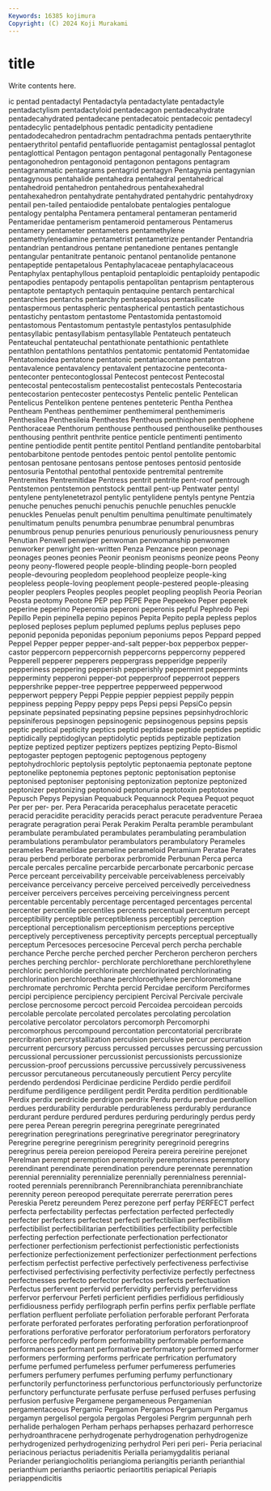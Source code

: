 ```yaml
---
Keywords: 16385 kojimura
Copyright: (C) 2024 Koji Murakami
---
```


# title

Write contents here.



ic pentad pentadactyl Pentadactyla pentadactylate
pentadactyle pentadactylism pentadactyloid pentadecagon pentadecahydrate pentadecahydrated pentadecane pentadecatoic pentadecoic pentadecyl
pentadecylic pentadelphous pentadic pentadicity pentadiene pentadodecahedron pentadrachm pentadrachma pentads pentaerythrite
pentaerythritol pentafid pentafluoride pentagamist pentaglossal pentaglot pentaglottical Pentagon pentagon pentagonal
pentagonally Pentagonese pentagonohedron pentagonoid pentagonon pentagons pentagram pentagrammatic pentagrams pentagrid
pentagyn Pentagynia pentagynian pentagynous pentahalide pentahedra pentahedral pentahedrical pentahedroid pentahedron
pentahedrous pentahexahedral pentahexahedron pentahydrate pentahydrated pentahydric pentahydroxy pentail pen-tailed pentaiodide
pentalobate pentalogies pentalogue pentalogy pentalpha Pentamera pentameral pentameran pentamerid Pentameridae
pentamerism pentameroid pentamerous Pentamerus pentamery pentameter pentameters pentamethylene pentamethylenediamine pentametrist
pentametrize pentander Pentandria pentandrian pentandrous pentane pentanedione pentanes pentangle pentangular
pentanitrate pentanoic pentanol pentanolide pentanone pentapeptide pentapetalous Pentaphylacaceae pentaphylacaceous Pentaphylax
pentaphyllous pentaploid pentaploidic pentaploidy pentapodic pentapodies pentapody pentapolis pentapolitan pentaprism
pentapterous pentaptote pentaptych pentaquin pentaquine pentarch pentarchical pentarchies pentarchs pentarchy
pentasepalous pentasilicate pentaspermous pentaspheric pentaspherical pentastich pentastichous pentastichy pentastom pentastome
Pentastomida pentastomoid pentastomous Pentastomum pentastyle pentastylos pentasulphide pentasyllabic pentasyllabism pentasyllable
Pentateuch pentateuch Pentateuchal pentateuchal pentathionate pentathionic pentathlete pentathlon pentathlons pentathlos
pentatomic pentatomid Pentatomidae Pentatomoidea pentatone pentatonic pentatriacontane pentatron pentavalence pentavalency
pentavalent pentazocine penteconta- penteconter pentecontoglossal Pentecost pentecost Pentecostal pentecostal pentecostalism
pentecostalist pentecostals Pentecostaria pentecostarion pentecoster pentecostys Pentelic pentelic Pentelican Pentelicus
Pentelikon pentene pentenes penteteric Pentha Penthea Pentheam Pentheas penthemimer penthemimeral
penthemimeris Penthesilea Penthesileia Penthestes Pentheus penthiophen penthiophene Penthoraceae Penthorum penthouse
penthoused penthouselike penthouses penthousing penthrit penthrite pentice penticle pentimenti pentimento
pentine pentiodide pentit pentite pentitol Pentland pentlandite pentobarbital pentobarbitone pentode
pentodes pentoic pentol pentolite pentomic pentosan pentosane pentosans pentose pentoses
pentosid pentoside pentosuria Pentothal pentothal pentoxide pentremital pentremite Pentremites Pentremitidae
Pentress pentrit pentrite pent-roof pentrough Pentstemon pentstemon pentstock penttail pent-up
Pentwater pentyl pentylene pentylenetetrazol pentylic pentylidene pentyls pentyne Pentzia penuche
penuches penuchi penuchis penuchle penuchles penuckle penuckles Penuelas penult penultim
penultima penultimate penultimately penultimatum penults penumbra penumbrae penumbral penumbras penumbrous
penup penuries penurious penuriously penuriousness penury Penutian Penwell penwiper penwoman
penwomanship penwomen penworker penwright pen-written Penza Penzance peon peonage peonages
peones peonies Peonir peonism peonisms peonize peons Peony peony peony-flowered
people people-blinding people-born peopled people-devouring peopledom peoplehood peopleize people-king peopleless
people-loving peoplement people-pestered people-pleasing peopler peoplers Peoples peoples peoplet peopling
peoplish Peoria Peorian Peosta peotomy Peotone PEP pep PEPE Pepe
Pepeekeo Peper peperek peperine peperino Peperomia peperoni peperonis pepful Pephredo
Pepi Pepillo Pepin pepinella pepino pepinos Pepita Pepito pepla pepless
peplos peplosed peploses peplum peplumed peplums peplus pepluses pepo peponid
peponida peponidas peponium peponiums pepos Peppard pepped Peppel Pepper pepper
pepper-and-salt pepper-box pepperbox pepper-castor peppercorn peppercornish peppercorns peppercorny peppered Pepperell
pepperer pepperers peppergrass pepperidge pepperily pepperiness peppering pepperish pepperishly peppermint
peppermints pepperminty pepperoni pepper-pot pepperproof pepperroot peppers peppershrike pepper-tree peppertree
pepperweed pepperwood pepperwort peppery Peppi Peppie peppier peppiest peppily peppin
peppiness pepping Peppy peppy peps Pepsi pepsi PepsiCo pepsin pepsinate
pepsinated pepsinating pepsine pepsines pepsinhydrochloric pepsiniferous pepsinogen pepsinogenic pepsinogenous pepsins
pepsis peptic peptical pepticity peptics peptid peptidase peptide peptides peptidic
peptidically peptidoglycan peptidolytic peptids peptizable peptization peptize peptized peptizer peptizers
peptizes peptizing Pepto-Bismol peptogaster peptogen peptogenic peptogenous peptogeny peptohydrochloric peptolysis
peptolytic peptonaemia peptonate peptone peptonelike peptonemia peptones peptonic peptonisation peptonise
peptonised peptoniser peptonising peptonization peptonize peptonized peptonizer peptonizing peptonoid peptonuria
peptotoxin peptotoxine Pepusch Pepys Pepysian Pequabuck Pequannock Pequea Pequot pequot
Per per per- per. Pera Peracarida peracephalus peracetate peracetic peracid
peracidite peracidity peracids peract peracute peradventure Peraea peragrate peragration perai
Perak Perakim Peralta peramble perambulant perambulate perambulated perambulates perambulating perambulation
perambulations perambulator perambulators perambulatory Perameles perameles Peramelidae perameline perameloid Peramium
Peratae Perates perau perbend perborate perborax perbromide Perbunan Perca perca
percale percales percaline percarbide percarbonate percarbonic percase Perce perceant perceivability
perceivable perceivableness perceivably perceivance perceivancy perceive perceived perceivedly perceivedness perceiver
perceivers perceives perceiving perceivingness percent percentable percentably percentage percentaged percentages
percental percenter percentile percentiles percents percentual percentum percept perceptibility perceptible
perceptibleness perceptibly perception perceptional perceptionalism perceptionism perceptions perceptive perceptively perceptiveness
perceptivity percepts perceptual perceptually perceptum Percesoces percesocine Perceval perch percha
perchable perchance Perche perche perched percher Percheron percheron perchers perches
perching perchlor- perchlorate perchlorethane perchlorethylene perchloric perchloride perchlorinate perchlorinated perchlorinating
perchlorination perchloroethane perchloroethylene perchloromethane perchromate perchromic Perchta percid Percidae perciform
Perciformes percipi percipience percipiency percipient Percival Percivale percivale perclose percnosome
percoct percoid Percoidea percoidean percoids percolable percolate percolated percolates percolating
percolation percolative percolator percolators percomorph Percomorphi percomorphous percompound percontation percontatorial
percribrate percribration percrystallization perculsion perculsive percur percurration percurrent percursory percuss
percussed percusses percussing percussion percussional percussioner percussionist percussionists percussionize percussion-proof
percussions percussive percussively percussiveness percussor percutaneous percutaneously percutient Percy percylite
perdendo perdendosi Perdicinae perdicine Perdido perdie perdifoil perdifume perdiligence perdiligent
perdit Perdita perdition perditionable Perdix perdix perdricide perdrigon perdrix Perdu
perdu perdue perduellion perdues perdurability perdurable perdurableness perdurably perdurance perdurant
perdure perdured perdures perduring perduringly perdus perdy pere perea Perean
peregrin peregrina peregrinate peregrinated peregrination peregrinations peregrinative peregrinator peregrinatory Peregrine
peregrine peregrinism peregrinity peregrinoid peregrins peregrinus pereia pereion pereiopod Pereira
pereira pereirine perejonet Perelman perempt peremption peremptorily peremptoriness peremptory perendinant
perendinate perendination perendure perennate perennation perennial perenniality perennialize perennially perennialness
perennial-rooted perennials perennibranch Perennibranchiata perennibranchiate perennity pereon pereopod perequitate pererrate
pererration peres Pereskia Peretz pereundem Perez perezone perf perfay PERFECT
perfect perfecta perfectability perfectas perfectation perfected perfectedly perfecter perfecters perfectest
perfecti perfectibilian perfectibilism perfectibilist perfectibilitarian perfectibilities perfectibility perfectible perfecting perfection
perfectionate perfectionation perfectionator perfectioner perfectionism perfectionist perfectionistic perfectionists perfectionize perfectionizement
perfectionizer perfectionment perfections perfectism perfectist perfective perfectively perfectiveness perfectivise perfectivised
perfectivising perfectivity perfectivize perfectly perfectness perfectnesses perfecto perfector perfectos perfects
perfectuation Perfectus perfervent perfervid perfervidity perfervidly perfervidness perfervor perfervour Perfeti
perficient perfidies perfidious perfidiously perfidiousness perfidy perfilograph perfin perfins perfix
perflable perflate perflation perfluent perfoliate perfoliation perforable perforant Perforata perforate
perforated perforates perforating perforation perforationproof perforations perforative perforator perforatorium perforators
perforatory perforce perforcedly perform performability performable performance performances performant performative
performatory performed performer performers performing performs perfricate perfrication perfumatory perfume
perfumed perfumeless perfumer perfumeress perfumeries perfumers perfumery perfumes perfuming perfumy
perfunctionary perfunctorily perfunctoriness perfunctorious perfunctoriously perfunctorize perfunctory perfuncturate perfusate perfuse
perfused perfuses perfusing perfusion perfusive Pergamene pergameneous Pergamenian pergamentaceous Pergamic
Pergamon Pergamos Pergamum Pergamus pergamyn pergelisol pergola pergolas Pergolesi Pergrim
pergunnah perh perhalide perhalogen Perham perhaps perhapses perhazard perhorresce perhydroanthracene
perhydrogenate perhydrogenation perhydrogenize perhydrogenized perhydrogenizing perhydrol Peri peri peri- Peria
periacinal periacinous periactus periadenitis Perialla periamygdalitis perianal Periander periangiocholitis periangioma
periangitis perianth perianthial perianthium perianths periaortic periaortitis periapical Periapis periappendicitis
